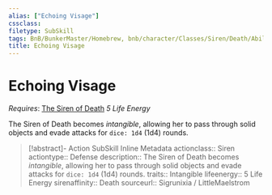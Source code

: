 ```yaml
---
alias: ["Echoing Visage"]
cssclass: 
filetype: SubSkill
tags: BnB/BunkerMaster/Homebrew, bnb/character/Classes/Siren/Death/Abilities
title: Echoing Visage
---
```


# Echoing Visage
*Requires*: [The Siren of Death](The-Siren-of-Death.md)
*5 Life Energy*

The Siren of Death becomes *intangible*, allowing her to pass through solid objects and evade attacks for `dice: 1d4` (1d4) rounds.

>[!abstract]- Action SubSkill Inline Metadata
> actionclass:: Siren
> actiontype:: Defense
> description:: The Siren of Death becomes *intangible*, allowing her to pass through solid objects and evade attacks for `dice: 1d4` (1d4) rounds.
> traits:: Intangible
> lifeenergy:: 5 Life Energy
> sirenaffinity:: Death
> sourceurl:: Sigrunixia / LittleMaelstrom
